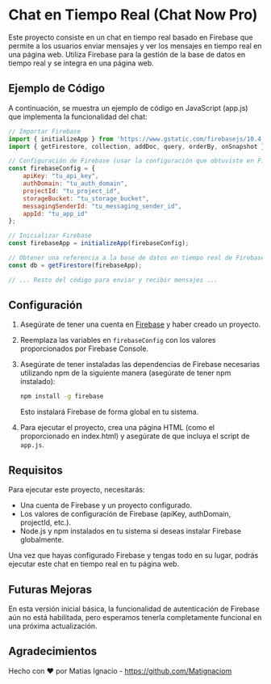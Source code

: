 # Chat en Tiempo Real (Chat Now Pro)

Este proyecto consiste en un chat en tiempo real basado en Firebase que permite a los usuarios enviar mensajes y ver los mensajes en tiempo real en una página web. Utiliza Firebase para la gestión de la base de datos en tiempo real y se integra en una página web.

## Ejemplo de Código

A continuación, se muestra un ejemplo de código en JavaScript (app.js) que implementa la funcionalidad del chat:

```javascript
// Importar Firebase
import { initializeApp } from 'https://www.gstatic.com/firebasejs/10.4.0/firebase-app.js';
import { getFirestore, collection, addDoc, query, orderBy, onSnapshot } from 'https://www.gstatic.com/firebasejs/10.4.0/firebase-firestore.js';

// Configuración de Firebase (usar la configuración que obtuviste en Firebase Console)
const firebaseConfig = {
    apiKey: "tu_api_key",
    authDomain: "tu_auth_domain",
    projectId: "tu_project_id",
    storageBucket: "tu_storage_bucket",
    messagingSenderId: "tu_messaging_sender_id",
    appId: "tu_app_id"
};

// Inicializar Firebase
const firebaseApp = initializeApp(firebaseConfig);

// Obtener una referencia a la base de datos en tiempo real de Firebase
const db = getFirestore(firebaseApp);

// ... Resto del código para enviar y recibir mensajes ...
```

## Configuración

1. Asegúrate de tener una cuenta en [Firebase](https://firebase.google.com/) y haber creado un proyecto.
2. Reemplaza las variables en `firebaseConfig` con los valores proporcionados por Firebase Console.
3. Asegúrate de tener instaladas las dependencias de Firebase necesarias utilizando npm de la siguiente manera (asegúrate de tener npm instalado):

   ```bash
   npm install -g firebase
   ```

   Esto instalará Firebase de forma global en tu sistema.

4. Para ejecutar el proyecto, crea una página HTML (como el proporcionado en index.html) y asegúrate de que incluya el script de `app.js`.

## Requisitos

Para ejecutar este proyecto, necesitarás:

- Una cuenta de Firebase y un proyecto configurado.
- Los valores de configuración de Firebase (apiKey, authDomain, projectId, etc.).
- Node.js y npm instalados en tu sistema si deseas instalar Firebase globalmente.

Una vez que hayas configurado Firebase y tengas todo en su lugar, podrás ejecutar este chat en tiempo real en tu página web.

## Futuras Mejoras
En esta versión inicial básica, la funcionalidad de autenticación de Firebase aún no está habilitada, pero esperamos tenerla completamente funcional en una próxima actualización.

## Agradecimientos

Hecho con ❤️ por Matias Ignacio - https://github.com/Matignaciom
